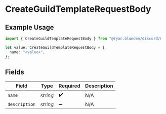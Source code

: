 # CreateGuildTemplateRequestBody

## Example Usage

```typescript
import { CreateGuildTemplateRequestBody } from "@ryan.blunden/discord/models/operations";

let value: CreateGuildTemplateRequestBody = {
  name: "<value>",
};
```

## Fields

| Field              | Type               | Required           | Description        |
| ------------------ | ------------------ | ------------------ | ------------------ |
| `name`             | *string*           | :heavy_check_mark: | N/A                |
| `description`      | *string*           | :heavy_minus_sign: | N/A                |